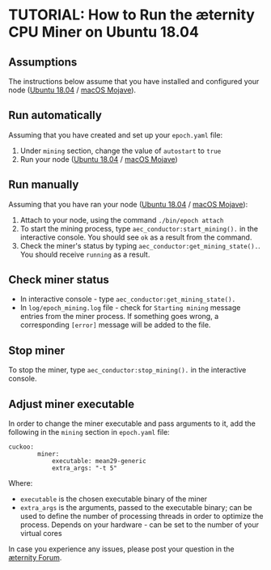 # TUTORIAL: How to Run the æternity CPU Miner on Ubuntu 18.04

## Assumptions

The instructions below assume that you have installed and configured your node ([Ubuntu 18.04](run-node-on-ubuntu-1804.md) / [macOS Mojave](run-node-on-macos-mojave.md)).

## Run automatically
Assuming that you have created and set up your `epoch.yaml` file:

1. Under `mining` section, change the value of `autostart` to `true`
2. Run your node ([Ubuntu 18.04](run-node-on-ubuntu-1804.md) / [macOS Mojave](run-node-on-macos-mojave.md))

## Run manually
Assuming that you have ran your node ([Ubuntu 18.04](run-node-on-ubuntu-1804.md) / [macOS Mojave](run-node-on-macos-mojave.md)):

1. Attach to your node, using the command `./bin/epoch attach`
2. To start the mining process, type `aec_conductor:start_mining().` in the interactive console. You should see `ok` as a result from the command.
3. Check the miner's status by typing `aec_conductor:get_mining_state().`. You should receive `running` as a result.

## Check miner status
+ In interactive console - type `aec_conductor:get_mining_state().`
+ In `log/epoch_mining.log` file - check for `Starting mining` message entries from the miner process. If something goes wrong, a corresponding `[error]` message will be added to the file.

## Stop miner
To stop the miner, type `aec_conductor:stop_mining().` in the interactive console.

## Adjust miner executable
In order to change the miner executable and pass arguments to it, add the following in the `mining` section in `epoch.yaml` file:
```
cuckoo:
        miner:
            executable: mean29-generic
            extra_args: "-t 5"
```
Where:
+ `executable` is the chosen executable binary of the miner
+ `extra_args` is the arguments, passed to the executable binary; can be used to define the number of processing threads in order to optimize the process. Depends on your hardware - can be set to the number of your virtual cores

In case you experience any issues, please post your question in the [æternity Forum](https://forum.aeternity.com/c/mining).